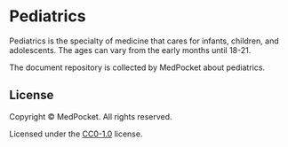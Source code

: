 # Pediatrics

Pediatrics is the specialty of medicine that cares for infants, children, and adolescents. The ages can vary from the early months until 18-21.

The document repository is collected by MedPocket about pediatrics.

## License

Copyright &copy; MedPocket. All rights reserved.

Licensed under the [CC0-1.0](LICENSE) license.
